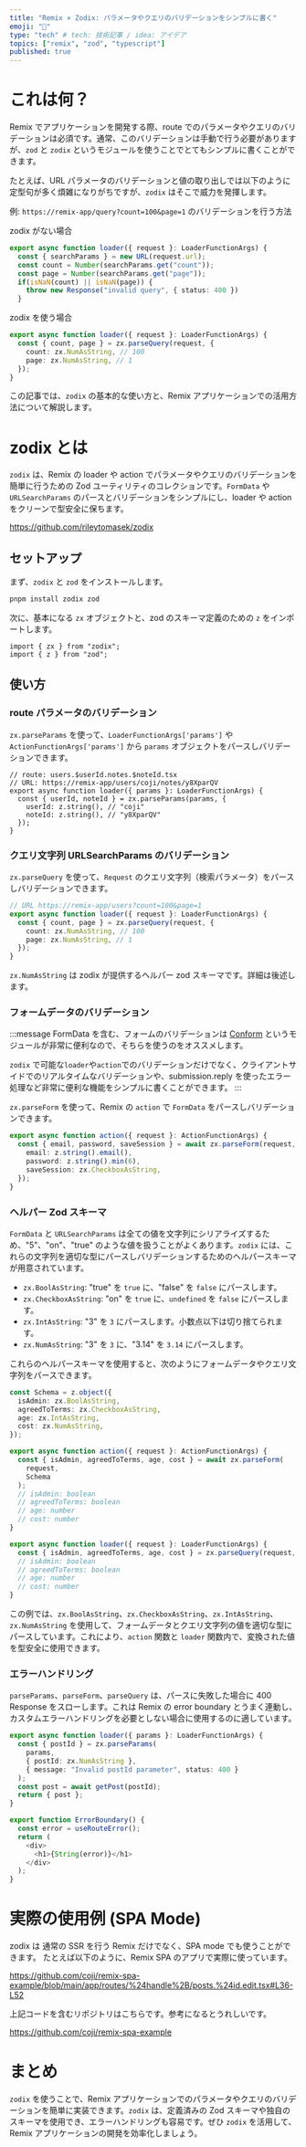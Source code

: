 ```yaml
---
title: "Remix × Zodix: パラメータやクエリのバリデーションをシンプルに書く"
emoji: "🚀"
type: "tech" # tech: 技術記事 / idea: アイデア
topics: ["remix", "zod", "typescript"]
published: true
---
```


# これは何？

Remix でアプリケーションを開発する際、route でのパラメータやクエリのバリデーションは必須です。通常、このバリデーションは手動で行う必要がありますが、`zod` と `zodix` というモジュールを使うことでとてもシンプルに書くことができます。

たとえば、URL パラメータのバリデーションと値の取り出しでは以下のように定型句が多く煩雑になりがちですが、`zodix` はそこで威力を発揮します。

例:
`https://remix-app/query?count=100&page=1` のバリデーションを行う方法

zodix がない場合

```typescript
export async function loader({ request }: LoaderFunctionArgs) {
  const { searchParams } = new URL(request.url);
  const count = Number(searchParams.get("count"));
  const page = Number(searchParams.get("page"));
  if(isNaN(count) || isNaN(page)) {
    throw new Response("invalid query", { status: 400 })
  }
```

zodix を使う場合

```typescript
export async function loader({ request }: LoaderFunctionArgs) {
  const { count, page } = zx.parseQuery(request, {
    count: zx.NumAsString, // 100
    page: zx.NumAsString, // 1
  });
}
```

この記事では、`zodix` の基本的な使い方と、Remix アプリケーションでの活用方法について解説します。

# zodix とは

`zodix` は、Remix の loader や action でパラメータやクエリのバリデーションを簡単に行うための Zod ユーティリティのコレクションです。`FormData` や `URLSearchParams` のパースとバリデーションをシンプルにし、loader や action をクリーンで型安全に保ちます。

https://github.com/rileytomasek/zodix

## セットアップ

まず、`zodix` と `zod` をインストールします。

```bash
pnpm install zodix zod
```

次に、基本になる `zx` オブジェクトと、zod のスキーマ定義のための `z` をインポートします。

```tsx
import { zx } from "zodix";
import { z } from "zod";
```

## 使い方

### route パラメータのバリデーション

`zx.parseParams` を使って、`LoaderFunctionArgs['params']` や `ActionFunctionArgs['params']` から `params` オブジェクトをパースしバリデーションできます。

```tsx
// route: users.$userId.notes.$noteId.tsx
// URL: https://remix-app/users/coji/notes/y8XparQV
export async function loader({ params }: LoaderFunctionArgs) {
  const { userId, noteId } = zx.parseParams(params, {
    userId: z.string(), // "coji"
    noteId: z.string(), // "y8XparQV"
  });
}
```

### クエリ文字列 URLSearchParams のバリデーション

`zx.parseQuery` を使って、`Request` のクエリ文字列（検索パラメータ）をパースしバリデーションできます。

```ts
// URL https://remix-app/users?count=100&page=1
export async function loader({ request }: LoaderFunctionArgs) {
  const { count, page } = zx.parseQuery(request, {
    count: zx.NumAsString, // 100
    page: zx.NumAsString, // 1
  });
}
```

`zx.NumAsString` は zodix が提供するヘルパー zod スキーマです。詳細は後述します。

### フォームデータのバリデーション

:::message
FormData を含む、フォームのバリデーションは [Conform](https://zenn.dev/topics/conform) というモジュールが非常に便利なので、そちらを使うのをオススメします。

`zodix` で可能な`loader`や`action`でのバリデーションだけでなく、クライアントサイドでのリアルタイムなバリデーションや、submission.reply を使ったエラー処理など非常に便利な機能をシンプルに書くことができます。
:::

`zx.parseForm` を使って、Remix の `action` で `FormData` をパースしバリデーションできます。

```ts
export async function action({ request }: ActionFunctionArgs) {
  const { email, password, saveSession } = await zx.parseForm(request, {
    email: z.string().email(),
    password: z.string().min(6),
    saveSession: zx.CheckboxAsString,
  });
}
```

### ヘルパー Zod スキーマ

`FormData` と `URLSearchParams` は全ての値を文字列にシリアライズするため、"5"、"on"、"true" のような値を扱うことがよくあります。`zodix` には、これらの文字列を適切な型にパースしバリデーションするためのヘルパースキーマが用意されています。

- `zx.BoolAsString`: "true" を `true` に、"false" を `false` にパースします。
- `zx.CheckboxAsString`: "on" を `true` に、`undefined` を `false` にパースします。
- `zx.IntAsString`: "3" を `3` にパースします。小数点以下は切り捨てられます。
- `zx.NumAsString`: "3" を `3` に、"3.14" を `3.14` にパースします。

これらのヘルパースキーマを使用すると、次のようにフォームデータやクエリ文字列をパースできます。

```typescript
const Schema = z.object({
  isAdmin: zx.BoolAsString,
  agreedToTerms: zx.CheckboxAsString,
  age: zx.IntAsString,
  cost: zx.NumAsString,
});

export async function action({ request }: ActionFunctionArgs) {
  const { isAdmin, agreedToTerms, age, cost } = await zx.parseForm(
    request,
    Schema
  );
  // isAdmin: boolean
  // agreedToTerms: boolean
  // age: number
  // cost: number
}

export async function loader({ request }: LoaderFunctionArgs) {
  const { isAdmin, agreedToTerms, age, cost } = zx.parseQuery(request, Schema);
  // isAdmin: boolean
  // agreedToTerms: boolean
  // age: number
  // cost: number
}
```

この例では、`zx.BoolAsString`、`zx.CheckboxAsString`、`zx.IntAsString`、`zx.NumAsString` を使用して、フォームデータとクエリ文字列の値を適切な型にパースしています。これにより、`action` 関数と `loader` 関数内で、変換された値を型安全に使用できます。

### エラーハンドリング

`parseParams`、`parseForm`、`parseQuery` は、パースに失敗した場合に 400 Response をスローします。これは Remix の error boundary とうまく連動し、カスタムエラーハンドリングを必要としない場合に使用するのに適しています。

```ts
export async function loader({ params }: LoaderFunctionArgs) {
  const { postId } = zx.parseParams(
    params,
    { postId: zx.NumAsString },
    { message: "Invalid postId parameter", status: 400 }
  );
  const post = await getPost(postId);
  return { post };
}

export function ErrorBoundary() {
  const error = useRouteError();
  return (
    <div>
      <h1>{String(error)}</h1>
    </div>
  );
}
```

# 実際の使用例 (SPA Mode)

zodix は 通常の SSR を行う Remix だけでなく、SPA mode でも使うことができます。
たとえば以下のように、Remix SPA のアプリで実際に使っています。

https://github.com/coji/remix-spa-example/blob/main/app/routes/%24handle%2B/posts.%24id.edit.tsx#L36-L52

上記コードを含むリポジトリはこちらです。参考になるとうれしいです。

https://github.com/coji/remix-spa-example

# まとめ

`zodix` を使うことで、Remix アプリケーションでのパラメータやクエリのバリデーションを簡単に実装できます。`zodix` は、定義済みの Zod スキーマや独自のスキーマを使用でき、エラーハンドリングも容易です。ぜひ `zodix` を活用して、Remix アプリケーションの開発を効率化しましょう。
